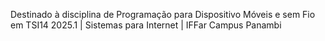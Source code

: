 Destinado à disciplina de Programação para Dispositivo Móveis e sem Fio em TSI14 2025.1 | Sistemas para Internet | IFFar Campus Panambi

